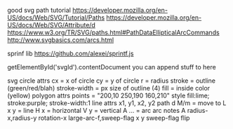 good svg path tutorial
   https://developer.mozilla.org/en-US/docs/Web/SVG/Tutorial/Paths
   https://developer.mozilla.org/en-US/docs/Web/SVG/Attribute/d
   https://www.w3.org/TR/SVG/paths.html#PathDataEllipticalArcCommands
   http://www.svgbasics.com/arcs.html

sprinf lib
   https://github.com/alexei/sprintf.js

getElementById('svgId').contentDocument
   you can append stuff to here


svg
   circle
      attrs
         cx             = x of circle
         cy             = y of circle
         r              = radius
         stroke         = outline (green/red/blah)
         stroke-width   = px size of outline (4)
         fill           = inside color (yellow)
   polygon
      attrs
         points         = "200,10 250,190 160,210"
      style
         fill:lime; stroke:purple; stroke-width:1
   line
      attrs
         x1, y1, x2, y2
   path
      d
         M/m   = move to
         L x y = line 
         H x   = horizontal
         V y   = vertical
         A ... = arc
arc notes
   A radius-x,radius-y rotation-x large-arc-f,sweep-flag x y
      sweep-flag flip


